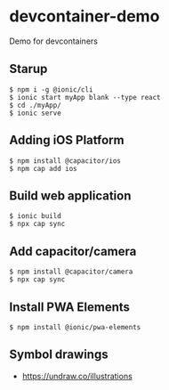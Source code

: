 # devcontainer-demo
Demo for devcontainers

## Starup 
    $ npm i -g @ionic/cli
    $ ionic start myApp blank --type react
    $ cd ./myApp/
    $ ionic serve

## Adding iOS Platform

    $ npm install @capacitor/ios
    $ npm cap add ios

## Build web application

    $ ionic build
    $ npx cap sync

## Add capacitor/camera

    $ npm install @capacitor/camera
    $ npx cap sync

## Install PWA Elements

    $ npm install @ionic/pwa-elements

## Symbol drawings

* https://undraw.co/illustrations